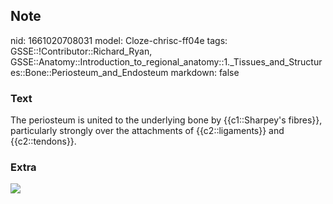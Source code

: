 ## Note
nid: 1661020708031
model: Cloze-chrisc-ff04e
tags: GSSE::!Contributor::Richard_Ryan, GSSE::Anatomy::Introduction_to_regional_anatomy::1._Tissues_and_Structures::Bone::Periosteum_and_Endosteum
markdown: false

### Text
<div class="toggle">
  The periosteum is united to the underlying bone by
  {{c1::Sharpey's fibres}}, particularly strongly over the
  attachments of {{c2::ligaments}} and {{c2::tendons}}.
</div>

### Extra
<img src="f8d401bea0b953375b0c82c801ad0bb8.jpg">
